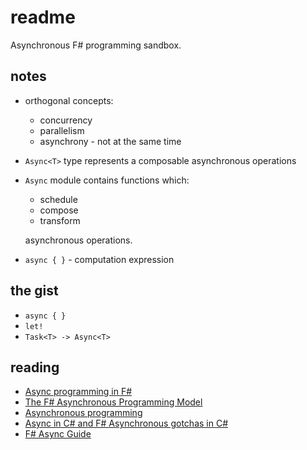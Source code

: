 # readme

Asynchronous F# programming sandbox.

## notes

* orthogonal concepts:
  * concurrency
  * parallelism
  * asynchrony - not at the same time
* `Async<T>` type represents a composable asynchronous operations
* `Async` module contains functions which:
  * schedule
  * compose
  * transform
  
  asynchronous operations.
* `async { }` - computation expression

## the gist

* `async { }`
* `let!`
* `Task<T> -> Async<T>`

## reading

* [Async programming in F#](https://docs.microsoft.com/en-us/dotnet/fsharp/tutorials/asynchronous-and-concurrent-programming/async)
* [The F# Asynchronous Programming Model](https://www.microsoft.com/en-us/research/wp-content/uploads/2016/02/async-padl-revised-v2.pdf)
* [Asynchronous programming](https://fsharpforfunandprofit.com/posts/concurrency-async-and-parallel/)
* [Async in C# and F# Asynchronous gotchas in C#](http://tomasp.net/blog/csharp-async-gotchas.aspx/)
* [F# Async Guide](https://medium.com/@eulerfx/f-async-guide-eb3c8a2d180a)